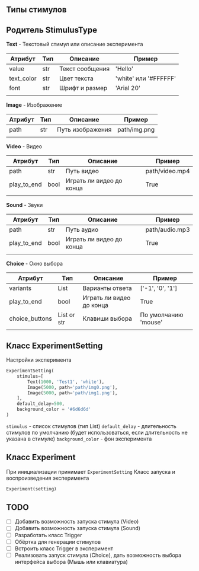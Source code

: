 ## Типы стимулов

## Родитель StimulusType

**Text** - Текстовый стимул или описание эксперимента

| Атрибут    | Тип | Описание        | Пример                |
| ---------- | --- | --------------- | --------------------- |
| value      | str | Текст сообщения | 'Hello'               |
| text_color | str | Цвет текста     | 'white' или '#FFFFFF' |
| font       | str | Шрифт и размер  | 'Arial 20'            |
|            |     |                 |                       |

**Image** - Изображение

| Атрибут | Тип | Описание         | Пример       |
| ------- | --- | ---------------- | ------------ |
| path    | str | Путь изображения | path/img.png |
|        |     |                  |              |

**Video** - Видео

| Атрибут     | Тип  | Описание                 | Пример         |
| ----------- | ---- | ------------------------ | -------------- |
| path        | str  | Путь видео               | path/video.mp4 |
| play_to_end | bool | Играть ли видео до конца | True           |
|             |      |                          |                |

**Sound** - Звуки

| Атрибут     | Тип  | Описание                 | Пример         |
| ----------- | ---- | ------------------------ | -------------- |
| path        | str  | Путь аудио               | path/audio.mp3 |
| play_to_end | bool | Играть ли видео до конца | True           |
|             |      |                          |                |

**Choice** - Окно выбора

| Атрибут        | Тип         | Описание                 | Пример               |
| -------------- | ----------- | ------------------------ | -------------------- |
| variants       | List        | Варианты ответа          | ['-1', '0', '1']     |
| play_to_end    | bool        | Играть ли видео до конца | True                 |
| choice_buttons | List or str | Клавиши выбора           | По умолчанию 'mouse' |
|                |             |                          |                      |

## Класс ExperimentSetting

Настройки эксперимента 

```python
ExperimentSetting(  
    stimulus=[  
        Text(1000, 'Test1', 'white'),  
        Image(5000, path='path/img0.png'),  
        Image(5000, path='path/img1.png'),  
    ],  
    default_delay=500,
    background_color = '#6d6d6d'
)
```

`stimulus` - список стимулов (тип List)
`default_delay` - длительность стимулов по умолчанию (будет использоваться, если длительность не указана в стимуле)
`background_color` - фон эксперимента 

## Класс Experiment
При инициализации принимает `ExperimentSetting` 
Класс запуска и воспроизведения эксперимента

```python
Experiment(setting)  
```


## TODO
- [ ] Добавить возможность запуска стимула (Video)
- [ ] Добавить возможность запуска стимула (Sound)
- [ ] Разработать класс Trigger
- [ ] Обёртка для генерации стимулов
- [ ] Встроить класс Trigger в эксперимент
- [ ] Реализовать запуск стимула (Choice), дать возможность выбора интерфейса выбора (Мышь или клавиатура)